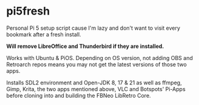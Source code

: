 # pi5fresh
Personal Pi 5 setup script cause I'm lazy and don't want to visit every bookmark after a fresh install.

**Will remove LibreOffice and Thunderbird if they are installed.**

Works with Ubuntu & PiOS.
Depending on OS version, not adding OBS and Retroarch repos means you may not get the latest versions of those two apps.

Installs SDL2 environment and Open-JDK 8, 17 & 21 as well as ffmpeg, Gimp, Krita, the two apps mentioned above, VLC and Botspots' Pi-Apps before cloning into and building the FBNeo LibRetro Core.
